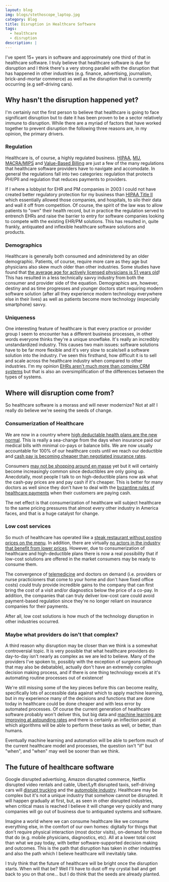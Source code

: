 ```yaml
---
layout: blog
img: blogs/stethoscope_laptop.jpg
category: Blog
title: Disruption in Healthcare Software
tags: 
  - healthcare
  - disruption
description: |
---
```


I've spent 15+ years in software and approximately one third of that in healthcare software. I truly believe that healthcare software is due for disruption and I think there's a very strong parallel with the disruption that has happened in other industries (e.g. finance, advertising, journalism, brick-and-mortar commerce) as well as the disruption that is currently occurring (e.g self-driving cars).

## Why hasn't the disruption happened yet?

I'm certainly not the first person to believe that healthcare is going to face significant disruption but to date it has been proven to be a sector relatively immune to disruption. While there are a myriad of factors that have worked together to prevent disruption the following three reasons are, in my opinion, the primary drivers.

### Regulation

Healthcare is, of course, a highly regulated business. [HIPAA](https://en.wikipedia.org/wiki/Health_Insurance_Portability_and_Accountability_Act), [MU](https://en.wikipedia.org/wiki/Health_Information_Technology_for_Economic_and_Clinical_Health_Act#Meaningful_use), [MACRA/MIPS](https://www.cms.gov/Medicare/Quality-Initiatives-Patient-Assessment-Instruments/Value-Based-Programs/MACRA-MIPS-and-APMs/MACRA-MIPS-and-APMs.html) and [Value-Based Billing](https://www.healthcatalyst.com/hospital-transitioning-fee-for-service-value-based-reimbursements) are just a few of the many regulations that healthcare software providers have to navigate and accomodate. In general the regulations fall into two categories: regulation that protects PHI/PII and regulation that reduces payments to providers. 

If I where a lobbyist for EHR and PM companies in 2003 I could not have created better regulatory protection for my business than [HIPAA Title II](https://en.wikipedia.org/wiki/Health_Insurance_Portability_and_Accountability_Act#Title_II:_Preventing_Health_Care_Fraud_and_Abuse.3B_Administrative_Simplification.3B_Medical_Liability_Reform) which essentially allowed those companies, and hospitals, to silo their data and wall it off from competition. Of course, the spirit of the law was to allow patients to "own" their health record, but in practice the regulation served to entrench EHRs and raise the barrier to entry for software companies looking to compete with the existing EHR/PM solutions. This has resulted in, quite frankly, antiquated and inflexible healthcare software solutions and products.

### Demographics

Healthcare is generally both consumed and administered by an older demographic. Patients, of course, require more care as they age but physicians also skew much older than other industries. Some studies have found that [the average age for actively licensed physicians is 51 years old](http://www.fsmb.org/media/default/pdf/census/2014census.pdf)! This has resulted in a less technically savvy industry from both the consumer and provider side of the equation. Demographics are, however, destiny and as time progresses and younger doctors start requiring modern software solution (after all they experience modern technology everywhere else in their lives) as well as patients become more technology (especially smartphone) savvy.

### Uniqueness

One interesting feature of healthcare is that every practice or provider group I seem to encounter has a different business processes, in other words everyone thinks they're a unique snowflake. It's really an incredibly unstandardized industry. This causes two main issues: software solutions have to be far more flexible and it's very slow to scale/sell a software solution into the industry. I've seen this firsthand, how difficult it is to sell and scale across the healthcare industry when compared to other industries. I'm my opinion [EHRs aren't much more than complex CRM systems](http://blogs.perficient.com/salesforce/2014/02/25/crm-and-emr-close-in-name-different-in-purpose/) but that is also an oversimplification of the differences between the types of systems.

## Where will disruption come from?

So healthcare software is a morass and will never modernize? Not at all! I really do believe we're seeing the seeds of change.

### Consumerization of Healthcare

We are now in a country where [high deductable health plans are the new normal](https://www.bostonglobe.com/ideas/2015/06/25/how-health-plans-with-high-deductibles-became-new-normal/06TD5uBm2oUXK2d4MMEbbM/story.html). This is really a sea-change from the days when insurance paid our medical bills with minimal co-pays or balance bills. We are now usually accountable for 100% of our healthcare costs until we reach our deductible and [cash pay is becoming cheaper than negotiated insurance rates](http://www.wsj.com/articles/how-to-cut-your-health-care-bill-pay-cash-1455592277).

Consumers [may not be shopping around en masse](http://www.prnewswire.com/news-releases/70-of-consumers-still-dont-price-shop-for-healthcare-services-healthmine-wellness-survey-300283403.html) yet but it will certainly become increasingly common since deductibles are only going up. Anecdotally, most people I talk to on high-deductible plans now ask what the cash-pay prices are and pay cash if it's cheaper. This is better for many doctors as well since they don't have to deal with the [byzantine rules of healthcare payments](http://ianmorrison.com/the-incredible-and-wasteful-complexity-of-the-us-healthcare-system/) when their customers are paying cash.

The net effect is that consumerization of healthcare will subject healthcare to the same pricing pressures that almost every other industry in America faces, and that is a huge catalyst for change.

### Low cost services

So much of healthcare has operated like a [steak restaurant without posting prices on the menu](https://ww2.kqed.org/futureofyou/2015/04/22/what-if-restaurants-like-hospitals-refused-to-share-their-prices/). In addition, there are virtually [no actors in the industry that benefit from lower prices](http://www.forbes.com/sites/davechase/2016/09/05/have-ppo-networks-perpetrated-the-greatest-heist-in-american-history/#3de552df6d00). However, due to consumerization of healthcare and high-deductible plans there is now a real possibility that if low-cost solutions are offered in the market consumers may be ready to consume them. 

The convergence of [telemedicine](http://managedhealthcareexecutive.modernmedicine.com/managed-healthcare-executive/news/five-forces-driving-telemedicine-expansion-2016) and doctors on demand (i.e. providers or nurse practicioners that come to your home and don't have fixed office costs) could truly provide incredible gains to the company that can first bring the cost of a visit and/or diagnostics below the price of a co-pay. In addition, the companies that can truly deliver low-cost care could avoid payment-based regulation since they're no longer reliant on insurance companies for their payments.

After all, low cost solutions is how much of the technology disruption in other industries occurred.

### Maybe what providers do isn't that complex?

A third reason why disruption may be closer than we think is a somewhat controversial topic. It is very possible that what healthcare providers do day-to-day isn't nearly as complex as we are led to believe. Many of the providers I've spoken to, possibly with the exception of surgeons (although that may also be debatable), actually don't have an extremely complex decision making process, and if there is one thing technology excels at it's automating routine processes out of existence! 

We're still missing some of the key pieces before this can become reality, specifically lots of accessible data against which to apply machine learning, but in my experience many of the decisions and functions that are done today in healthcare could be done cheaper and with less error by automated processes. Of course the current generation of healthcare software probably won't deliver this, but big data and [machine learning are improving at astounding rates](http://singularityhub.com/2016/06/17/long-promised-artificial-intelligence-is-looming-and-its-going-to-be-amazing/) and there is certainly an inflection point at which algorithms will be able to perform these tasks as well, or better, than humans. 

Eventually machine learning and automation will be able to perform much of the current healthcare model and processes, the question isn't "if" but "when", and "when" may well be sooner than we think.

## The future of healthcare software

Google disrupted advertising, Amazon disrupted commerce, Netflix disrupted video rentals and cable, Uber/Lyft disrupted taxis, self-driving cars will [disrupt trucking](https://medium.com/basic-income/self-driving-trucks-are-going-to-hit-us-like-a-human-driven-truck-b8507d9c5961#.8s8sii88p) and the [automobile industry](http://stateofinnovation.thomsonreuters.com/will-self-driving-cars-disrupt-the-auto-industry). Healthcare may be complex but it's not a unique industry that somehow cannot be disrupted. It will happen gradually at first, but, as seen in other disrupted industries, when critical mass is reached I believe it will change very quickly and many companies will go out of business due to antiquated systems and software.

Imagine a world where we can consume healthcare like we consume everything else, in the comfort of our own homes: digitally for things that don't require physical interaction (most doctor visits), on-demand for those that do (e.g. mobile physicians, diagnostics, etc). All at a lower total cost than what we pay today, with better software-supported decision making and outcomes. This is the path that disruption has taken in other industries and also the path which I believe healthcare will inevitably take.

I truly think that the future of healthcare will be bright once the disruption starts. When will that be? Well I'll have to dust off my crystal ball and get back to you on that one... but I do think that the seeds are already planted.
